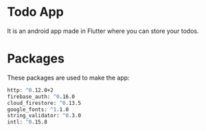 # Todo App
It is an android app made in Flutter where you can store your todos.

# Packages
These packages are used to make the app:
```cmd
http: ^0.12.0+2
firebase_auth: ^0.16.0
cloud_firestore: ^0.13.5
google_fonts: ^1.1.0
string_validator: ^0.3.0
intl: ^0.15.8
```